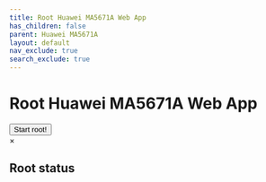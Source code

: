 ```yaml
---
title: Root Huawei MA5671A Web App
has_children: false
parent: Huawei MA5671A
layout: default
nav_exclude: true
search_exclude: true
---
```


<h1>Root Huawei MA5671A Web App</h1>
<button id="start-button" class="btn" data-toogle="modal" data-target="#root-modal">Start root!</button>
<div class="modal" data-modal="root-modal" data-modal-backdrop="static" id="root-modal">
    <div class="modal-content">
        <div class="modal-header">
        <span class="close">&times;</span>
        <h2>Root status</h2>
        </div>
        <div class="modal-body">
            <div class="loader animated" id="root-loader" style="display: none">
                <div class="loader-bar"></div>
            </div>
            <p id="root-loader-text"></p>
            <div class="success animated" id="root-success-tick" style="display: none">
                <svg version="1.1" xmlns="http://www.w3.org/2000/svg" viewBox="0 0 130.2 130.2">
                    <circle class="path circle" fill="none" stroke="currentColor" stroke-width="6" stroke-miterlimit="10" cx="65.1" cy="65.1" r="62.1"/>
                    <polyline class="path check" fill="none" stroke="currentColor" stroke-width="6" stroke-linecap="round" stroke-miterlimit="10" points="100.2,40.2 51.5,88.8 29.8,67.5 "/>
                </svg>
                <p id="root-success-text"></p>
            </div>
            <div class="error animated" id="root-error-tick" style="display: none">
                <svg version="1.1" xmlns="http://www.w3.org/2000/svg" viewBox="0 0 130.2 130.2">
                    <circle class="path circle" fill="none" stroke="currentColor" stroke-width="6" stroke-miterlimit="10" cx="65.1" cy="65.1" r="62.1"/>
                    <line class="path line" fill="none" stroke="currentColor" stroke-width="6" stroke-linecap="round" stroke-miterlimit="10" x1="34.4" y1="37.9" x2="95.8" y2="92.3"/>
                    <line class="path line" fill="none" stroke="currentColor" stroke-width="6" stroke-linecap="round" stroke-miterlimit="10" x1="95.8" y1="38" x2="34.4" y2="92.2"/>
                </svg>
                <p id="root-error-text"></p>
            </div>
        <textarea class="form-control" id="root-status" readonly style="resize: none; display: none">
        </textarea>
        </div>
    </div>
</div>
<script>
    const acontroller = new AbortController();
    const cs = acontroller.signal;
    class LineBreakTransformer {
        constructor() { 
            this.chunks = "";
        }
        transform(chunk, controller) {
            this.chunks += chunk;
            const lines = this.chunks.split("\n");
            this.chunks = lines.pop();
            lines.forEach((line) => controller.enqueue(line));
        }
        flush(controller) {
            controller.enqueue(this.chunks);
        }
    }
    let rootModal = document.getElementById("root-modal");
    let textarea = document.getElementById('root-status');
    let rootLoader = document.getElementById('root-loader');
    let rootLoaderText = document.getElementById('root-loader-text');
    let rootSuccessTick = document.getElementById('root-success-tick');
    let rootErrorTick = document.getElementById('root-error-tick');
    let rootSuccessText = document.getElementById('root-success-text');
    let rootErrorText = document.getElementById('root-error-text');
    rootModal.addEventListener('modal-close', async function(event) {
        console.log("abort");
        acontroller.abort();
    });
    rootModal.addEventListener('modal-open', async function(event) {
        console.log("start");
        root({signal: cs});
    });
    function showError(message) {
        rootLoaderText.style.display = "none";
        rootLoader.style.display = "none";
        rootSuccessTick.style.display = "none";
        rootErrorTick.style.display = "block";
        rootErrorText.textContent = message;
    }
    function showSuccess(message) {
        rootLoader.style.display = "none";
        rootErrorTick.style.display = "block";
        rootSuccessTick.style.display = "none";
        rootSuccessText.textContent = message;
    }
    async function root({ signal } = {}) {
        textarea.value = "";
        rootLoader.style.display = "none";
        rootErrorText.textContent = "";
        rootSuccessText.textContent = "";
        rootErrorTick.style.display = "none";
        rootSuccessTick.style.display = "none";
        rootLoaderText.textContent = "Waiting for the user to choose the port";
        rootLoaderText.style.display = "block";
        let port;
        try {
            port = await navigator.serial.requestPort();
        } catch (err) {
            showError(`Error: ${err.message}`);
            console.log(`Error: ${err.message}\n`);
            return;
        }
        if (!port) {
            showError('Error: port not open');
            console.log('Error: port not open\n');
            return;
        }
        textarea.value += '[+] Use serial port device\n';
        textarea.value += '[+] Waiting for trigger characters...\n';
        rootLoader.style.display = "block";
        rootLoaderText.textContent = "Root in progress: Use serial port device. Waiting for trigger characters...";
        try {
            await port.open({ baudRate: 115200 });
        } catch (err) {
            showError(`Error: ${err.message}`);
            console.log(`Error: ${err.message}\n`);
            return;
        }
        for(let i = 0; i <1000; i++) {
            const textDecoder = new TextDecoderStream();
            const readableStreamClosed = port.readable.pipeTo(textDecoder.writable);
            const reader = textDecoder.readable.pipeThrough(new TransformStream(new LineBreakTransformer())).getReader();            
            const textEncoder = new TextEncoderStream();
            const writerStreamClosed = textEncoder.readable.pipeTo(port.writable);
            const writer = textEncoder.writable.getWriter();
            const interval = setInterval(function(){ 
                for(let k=0; k<1000;k++)
                    writer.write(String.fromCharCode(3)); 
            }, 0);
            try {
                while (true) {
                    console.log('await step 1');
                    const { value, done } = await reader.read();
                    if (value.startsWith('U-Boot')) {
                        rootLoaderText.textContent = "Root in progress: Trigger characters received. Transfer enable command...";
                        textarea.value += '[+] Received! Transfer enable command...\n';
                        await delay(10000);
                        clearInterval(interval);
                        rootLoaderText.textContent = "Root in progress: Transfer command sequence 2...";
                        textarea.value += '[+] Transfer command sequence 2\n';
                        writer.write(textEncoder.encode('setenv bootdelay 3\n'));
                        await delay(1000);
                        rootLoaderText.textContent = "Root in progress: Transfer command sequence 3...";
                        textarea.value += '[+] Transfer command sequence 3\n';
                        writer.write(textEncoder.encode('setenv asc0 0\n'));
                        await delay(1000);
                        rootLoaderText.textContent = "Root in progress: Transfer command sequence 4...";
                        textarea.value += '[+] Transfer command sequence 4\n';
                        writer.write(textEncoder.encode(
                            'setenv preboot "gpio set 3;gpio input 2;gpio input 105;gpio input 106;gpio input 107;gpio input 108"\n'));
                        await delay(1000);
                        rootLoaderText.textContent = "Root in progress: Transfer command sequence 5...";
                        textarea.value += '[+] Transfer command sequence 5\n';
                        writer.write(textEncoder.encode('saveenv\n'));
                        await delay(1000);
                        rootLoaderText.textContent = "Root in progress: Transfer command sequence 6...";
                        textarea.value += '[+] Transfer command sequence 6\n';
                        writer.write(textEncoder.encode('reset\n'));
                        rootLoaderText.textContent = "Root in progress: Enable command transfer complete! rebooting...";
                        textarea.value += '[+] Enable command transfer complete! rebooting...\n';
                        showSuccess("Oh Yeah! Step 1/2 completed.");
                        break;
                    }
                }
            } catch (err) {
                showError(`Error: ${err.message}`);
                console.log(`Error: ${err.message}\n`);
            } 
            const interval2 = setInterval(function(){ 
                for(let k=0; k<1000;k++)
                    writer.write(String.fromCharCode(10)); 
            }, 0);
            try {
                while (true) {
                    console.log('await step 1');
                    const { value, done } = await reader.read();
                    if (value.startsWith('OpenWrt')) {
                        rootLoaderText.textContent = "Root in progress: Trigger characters received. Transfer enable command...";
                        textarea.value += '[+] Received! Transfer enable command...\n';
                        clearInterval(interval2);
                        rootLoaderText.textContent = "Root in progress: Transfer command sequence 7...";
                        textarea.value += '[+] Transfer command sequence 7\n';
                        writer.write(textEncoder.encode('sed -i  "s|/opt/lantiq/bin/minishell|/bin/ash|g" /etc/passwd\n'));
                        rootLoaderText.style.display = "none";
                        showSuccess("Oh Yeah! Step 2/2 completed.");
                        break;
                    } else if(value.includes("Kernel panic")) {
                        throw new Error('Kernel panic. The cause of these kernel panics could be insufficient power supply.');
                        break;
                    }
                }
            } catch (err) {
                showError(`Error: ${err.message}`);
                console.log(`Error: ${err.message}\n`);
            }
            reader.releaseLock();
            writer.releaseLock();
        }
    }
</script>